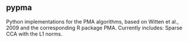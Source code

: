 ## pypma

Python implementations for the PMA algorithms, based on Witten et al., 2009 and the corresponding R package PMA. Currently includes: Sparse CCA with the L1 norms. 
